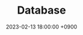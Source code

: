 ---
layout  : category
title   : Database
summary : 
date    : 2023-02-13 18:00:00 +0900
updated : 2023-02-13 18:00:00 +0900
tag     : database
toc     : true
public  : false
parent  : [[/index]]
latex   : false
---